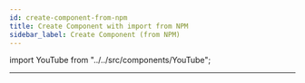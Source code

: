 ```yaml
---
id: create-component-from-npm
title: Create Component with import from NPM
sidebar_label: Create Component (from NPM)
---
```


import YouTube from "../../src/components/YouTube";

<YouTube videoId="Nw9VueOQmHg" />

---
